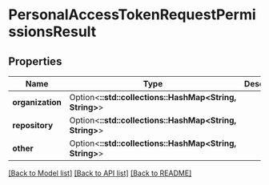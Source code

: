 # PersonalAccessTokenRequestPermissionsResult

## Properties

Name | Type | Description | Notes
------------ | ------------- | ------------- | -------------
**organization** | Option<**::std::collections::HashMap<String, String>**> |  | [optional]
**repository** | Option<**::std::collections::HashMap<String, String>**> |  | [optional]
**other** | Option<**::std::collections::HashMap<String, String>**> |  | [optional]

[[Back to Model list]](../README.md#documentation-for-models) [[Back to API list]](../README.md#documentation-for-api-endpoints) [[Back to README]](../README.md)


